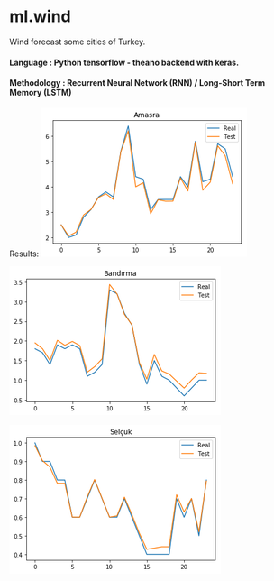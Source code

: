 # ml.wind
Wind forecast some cities of Turkey.

#### Language    : Python tensorflow - theano backend with keras.
#### Methodology : Recurrent Neural Network (RNN) / Long-Short Term Memory (LSTM)

Results:
![|Solid](https://raw.githubusercontent.com/xhkocatepe/ml.wind/master/images/AMASRA_RND_24_HOUR.png)

![|Solid](https://raw.githubusercontent.com/xhkocatepe/ml.wind/master/images/BANDIRMA_RND_24_HOUR.png)

![|Solid](https://raw.githubusercontent.com/xhkocatepe/ml.wind/master/images/SELCUK_RND_24_HOUR.png)

